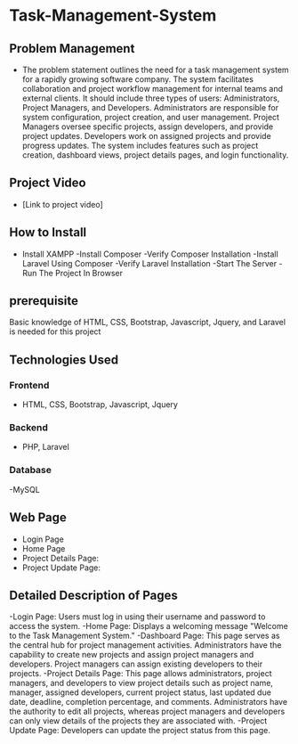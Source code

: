 # Task-Management-System

## Problem Management
- The problem statement outlines the need for a task management system for a rapidly growing software company. The system  facilitates collaboration and project workflow management for internal teams and external clients. It should include three types of users: Administrators, Project Managers, and Developers. Administrators are responsible for system configuration, project creation, and user management. Project Managers oversee specific projects, assign developers, and provide project updates. Developers work on assigned projects and provide progress updates. The system  includes features such as project creation, dashboard views, project details pages, and login functionality.

## Project Video
- [Link to project video]
## How to Install
- Install XAMPP
-Install Composer
-Verify Composer Installation
-Install Laravel Using Composer
-Verify Laravel Installation
-Start The Server
-Run The Project In  Browser
## prerequisite
Basic knowledge of  HTML, CSS, Bootstrap, Javascript, Jquery, and Laravel is needed for this project 
## Technologies Used

### Frontend
-  HTML, CSS, Bootstrap, Javascript, Jquery

### Backend
- PHP, Laravel

### Database
-MySQL
## Web Page 
- Login Page
- Home Page
- Project Details Page:
- Project Update Page:

## Detailed Description of Pages
-Login Page: Users must log in using their username and password to access the system.
-Home Page: Displays a welcoming message "Welcome to the Task Management System."
-Dashboard Page: This page serves as the central hub for project management activities. Administrators have the capability to create new projects and assign project managers and developers. Project managers can assign existing developers to their projects.
-Project Details Page: This page allows administrators, project managers, and developers to view project details such as project name, manager, assigned developers, current project status, last updated due date, deadline, completion percentage, and comments. Administrators have the authority to edit all projects, whereas project managers and developers can only view details of the projects they are associated with.
-Project Update Page: Developers can update the project status from this page.


